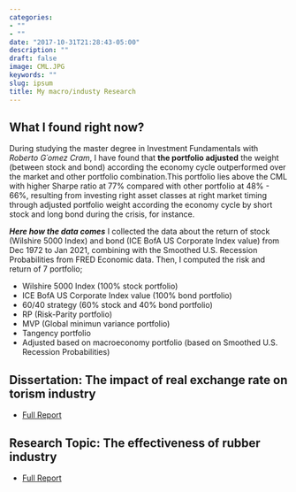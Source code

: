 ```yaml
---
categories:
- ""
- ""
date: "2017-10-31T21:28:43-05:00"
description: ""
draft: false
image: CML.JPG
keywords: ""
slug: ipsum
title: My macro/industy Research
---
```

## What I found right now?
During studying the master degree in Investment Fundamentals with *Roberto G´omez Cram*, I have found that **the portfolio adjusted** the weight (between stock and bond) according the economy cycle outperformed over the market and other portfolio combination.This portfolio lies above the CML with higher Sharpe ratio at 77% compared with other portfolio at 48% - 66%, resulting from investing right asset classes at right market timing through adjusted portfolio weight according the economy cycle by short stock and long bond during the crisis, for instance. 

***Here how the data comes***
I collected the data about the return of stock (Wilshire 5000 Index) and bond (ICE BofA US Corporate Index value) from Dec 1972 to Jan 2021, combining with the Smoothed U.S. Recession Probabilities from FRED Economic data. Then, I computed the risk and return of 7 portfolio; 
- Wilshire 5000 Index (100% stock portfolio) 
- ICE BofA US Corporate Index value (100% bond portfolio) 
- 60/40 strategy (60% stock and 40% bond portfolio)
- RP (Risk-Parity portfolio)
- MVP (Global minimun variance portfolio)
- Tangency portfolio
- Adjusted based on macroeconomy portfolio (based on Smoothed U.S. Recession Probabilities)

## Dissertation: The impact of real exchange rate on torism industry
- [Full Report](https://rpubs.com/Ming_Sutaruksanon/REER-on-tourism)


## Research Topic: The effectiveness of rubber industry
- [Full Report](https://rpubs.com/Ming_Sutaruksanon/Rubber-TH-MA)

